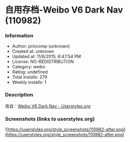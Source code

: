 # 自用存档-Weibo V6 Dark Nav (110982)

### Information
- Author: princomp (unknown)
- Created at: unknown
- Updated at: 11/6/2015, 6:47:54 PM
- License: NO-REDISTRIBUTION
- Category: weibo
- Rating: undefined
- Total installs: 279
- Weekly installs: 1


### Description
改自：<a href="https://userstyles.org/styles/106540/weibo-v6-dark-nav">Weibo V6 Dark Nav - Userstyles.org</a>


### Screenshots (links to userstyles.org)
![https://userstyles.org/style_screenshots/110982-after.png](https://userstyles.org/style_screenshots/110982-after.png)


